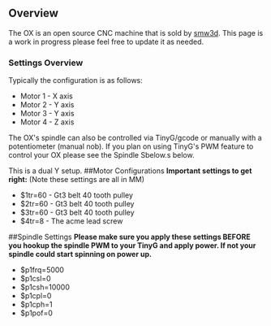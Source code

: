 ## Overview
The OX is an open source CNC machine that is sold by [smw3d](http://www.smw3d.com/ox-diy-cnc-kit/). This page is a work in progress please feel free to update it as needed.

### Settings Overview

Typically the configuration is as follows:
* Motor 1 - X axis
* Motor 2 - Y axis
* Motor 3 - Y axis
* Motor 4 - Z axis

The OX's spindle can also be controlled via TinyG/gcode or manually with a potentiometer (manual nob).  If you plan on using TinyG's PWM feature to control your OX please see the Spindle Sbelow.s below.

This is a dual Y setup.
##Motor Configurations
**Important settings to get right:** (Note these settings are all in MM)
* $1tr=60 - Gt3 belt 40 tooth pulley
* $2tr=60 - Gt3 belt 40 tooth pulley
* $3tr=60 - Gt3 belt 40 tooth pulley
* $4tr=8  - The acme lead screw

##Spindle Settings
**Please make sure you apply these settings BEFORE you hookup the spindle PWM to your TinyG and apply power.  If not your spindle could start spinning on power up.**
* $p1frq=5000
* $p1csl=0
* $p1csh=10000
* $p1cpl=0
* $p1cph=1
* $p1pof=0